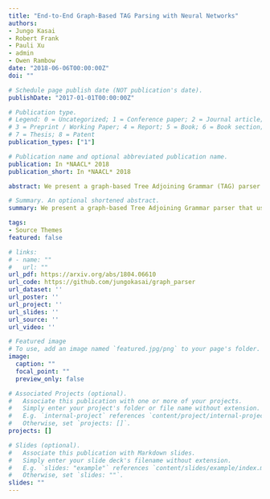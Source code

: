```yaml
---
title: "End-to-End Graph-Based TAG Parsing with Neural Networks"
authors:
- Jungo Kasai
- Robert Frank
- Pauli Xu
- admin
- Owen Rambow
date: "2018-06-06T00:00:00Z"
doi: ""

# Schedule page publish date (NOT publication's date).
publishDate: "2017-01-01T00:00:00Z"

# Publication type.
# Legend: 0 = Uncategorized; 1 = Conference paper; 2 = Journal article;
# 3 = Preprint / Working Paper; 4 = Report; 5 = Book; 6 = Book section;
# 7 = Thesis; 8 = Patent
publication_types: ["1"]

# Publication name and optional abbreviated publication name.
publication: In *NAACL* 2018
publication_short: In *NAACL* 2018

abstract: We present a graph-based Tree Adjoining Grammar (TAG) parser that uses BiLSTMs, highway connections, and character-level CNNs. Our best end-to-end parser, which jointly performs supertagging, POS tagging, and parsing, outperforms the previously reported best results by more than 2.2 LAS and UAS points. The graph-based parsing architecture allows for global inference and rich feature representations for TAG parsing, alleviating the fundamental trade-off between transition-based and graph-based parsing systems. We also demonstrate that the proposed parser achieves state-of-the-art performance in the downstream tasks of Parsing Evaluation using Textual Entailments (PETE) and Unbounded Dependency Recovery. This provides further support for the claim that TAG is a viable formalism for problems that require rich structural analysis of sentences.

# Summary. An optional shortened abstract.
summary: We present a graph-based Tree Adjoining Grammar parser that uses BiLSTMs, highway connections, and character-level CNNs.

tags:
- Source Themes
featured: false

# links:
# - name: ""
#   url: ""
url_pdf: https://arxiv.org/abs/1804.06610
url_code: https://github.com/jungokasai/graph_parser
url_dataset: ''
url_poster: ''
url_project: ''
url_slides: ''
url_source: ''
url_video: ''

# Featured image
# To use, add an image named `featured.jpg/png` to your page's folder. 
image:
  caption: ""
  focal_point: ""
  preview_only: false

# Associated Projects (optional).
#   Associate this publication with one or more of your projects.
#   Simply enter your project's folder or file name without extension.
#   E.g. `internal-project` references `content/project/internal-project/index.md`.
#   Otherwise, set `projects: []`.
projects: []

# Slides (optional).
#   Associate this publication with Markdown slides.
#   Simply enter your slide deck's filename without extension.
#   E.g. `slides: "example"` references `content/slides/example/index.md`.
#   Otherwise, set `slides: ""`.
slides: ""
---
```


